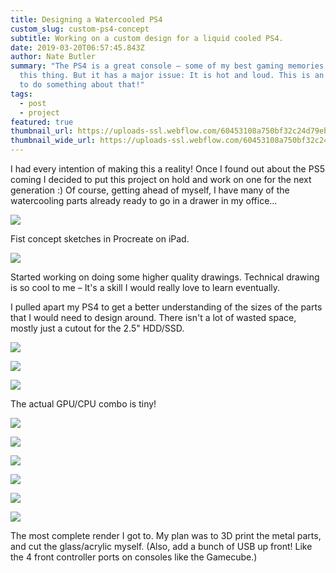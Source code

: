 ```yaml
---
title: Designing a Watercooled PS4
custom_slug: custom-ps4-concept
subtitle: Working on a custom design for a liquid cooled PS4.
date: 2019-03-20T06:57:45.843Z
author: Nate Butler
summary: "The PS4 is a great console – some of my best gaming memories come from
  this thing. But it has a major issue: It is hot and loud. This is an attempt
  to do something about that!"
tags:
  - post
  - project
featured: true
thumbnail_url: https://uploads-ssl.webflow.com/60453108a750bf32c24d79eb/604595933ae2c8a437fd5a7b_D2C46A7UkAAkizd.jpeg
thumbnail_wide_url: https://uploads-ssl.webflow.com/60453108a750bf32c24d79eb/604595933ae2c8a437fd5a7b_D2C46A7UkAAkizd.jpeg
---
```


I had every intention of making this a reality! Once I found out about the PS5 coming I decided to put this project on hold and work on one for the next generation :) Of course, getting ahead of myself, I have many of the watercooling parts already ready to go in a drawer in my office...

![](https://uploads-ssl.webflow.com/60453108a750bf32c24d79eb/604bccb165053b140d981d98_IMG_0203.png)

Fist concept sketches in Procreate on iPad.

![](https://uploads-ssl.webflow.com/60453108a750bf32c24d79eb/604bcccca78c76365a54648a_IMG_0204.png)

Started working on doing some higher quality drawings. Technical drawing is so cool to me – It's a skill I would really love to learn eventually.

I pulled apart my PS4 to get a better understanding of the sizes of the parts that I would need to design around. There isn't a lot of wasted space, mostly just a cutout for the 2.5" HDD/SSD.

![](https://uploads-ssl.webflow.com/60453108a750bf32c24d79eb/604bccf79e56a08debafb165_IMG_1140.jpeg)

![](https://uploads-ssl.webflow.com/60453108a750bf32c24d79eb/604bcd0784cbd6084eac0101_IMG_1143.jpeg)

![](https://uploads-ssl.webflow.com/60453108a750bf32c24d79eb/604bcd15d2261f40108f8640_IMG_1146.jpeg)

The actual GPU/CPU combo is tiny!

![](https://uploads-ssl.webflow.com/60453108a750bf32c24d79eb/604bd074aeff3eed177ee3f4_Screen%20Shot%202021-03-12%20at%2012.34.29%20PM.png)

![](https://uploads-ssl.webflow.com/60453108a750bf32c24d79eb/604bd08cc4c38455ed7606cd_Custom%20PS4%20Scrap.png)

![](https://uploads-ssl.webflow.com/60453108a750bf32c24d79eb/604bd09acc008303441c40ec_Screen%20Shot%202019-12-22%20at%206.55.05%20PM.png)

![](https://uploads-ssl.webflow.com/60453108a750bf32c24d79eb/604bd0afd1987f377f0810c1_Screen%20Shot%202019-12-22%20at%206.55.31%20PM.png)

![](https://uploads-ssl.webflow.com/60453108a750bf32c24d79eb/604bd0bb7a2c85e0187ad29d_Screen%20Shot%202019-12-22%20at%206.55.55%20PM.png)

![](https://uploads-ssl.webflow.com/60453108a750bf32c24d79eb/604595933ae2c8a437fd5a7b_D2C46A7UkAAkizd.jpeg)

The most complete render I got to. My plan was to 3D print the metal parts, and cut the glass/acrylic myself. (Also, add a bunch of USB up front! Like the 4 front controller ports on consoles like the Gamecube.)
